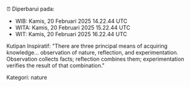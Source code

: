 ⏰ Diperbarui pada:
- WIB: Kamis, 20 Februari 2025 14.22.44 UTC
- WITA: Kamis, 20 Februari 2025 15.22.44 UTC
- WIT: Kamis, 20 Februari 2025 16.22.44 UTC

Kutipan Inspiratif:
"There are three principal means of acquiring knowledge... observation of nature, reflection, and experimentation. Observation collects facts; reflection combines them; experimentation verifies the result of that combination."


Kategori: nature

